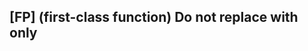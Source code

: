 ## [FP] (first-class function) Do not replace with only  
<!--stackedit_data:
eyJoaXN0b3J5IjpbOTYwODQxNjYwLDEzMzc4MTg4ODhdfQ==
-->